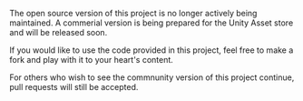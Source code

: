 The open source version of this project is no longer actively being maintained. A commerial version is being prepared for the Unity Asset store and will be released soon.

If you would like to use the code provided in this project, feel free to make a fork and play with it to your heart's content.

For others who wish to see the commnunity version of this project continue, pull requests will still be accepted.
